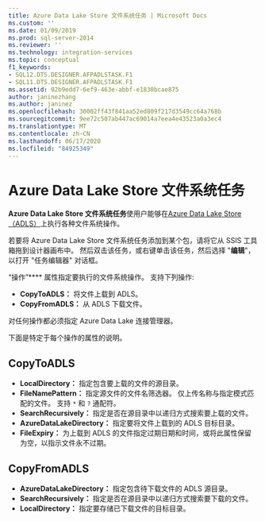 ```yaml
---
title: Azure Data Lake Store 文件系统任务 | Microsoft Docs
ms.custom: ''
ms.date: 01/09/2019
ms.prod: sql-server-2014
ms.reviewer: ''
ms.technology: integration-services
ms.topic: conceptual
f1_keywords:
- SQL12.DTS.DESIGNER.AFPADLSTASK.F1
- SQL11.DTS.DESIGNER.AFPADLSTASK.F1
ms.assetid: 02b9edd7-6ef9-463e-abbf-e1830bcae875
author: janinezhang
ms.author: janinez
ms.openlocfilehash: 30002ff43f841aa52ed809f217d3549cc64a768b
ms.sourcegitcommit: 9ee72c507ab447ac69014a7eea4e43523a0a3ec4
ms.translationtype: MT
ms.contentlocale: zh-CN
ms.lasthandoff: 06/17/2020
ms.locfileid: "84925349"
---
```

# <a name="azure-data-lake-store-file-system-task"></a>Azure Data Lake Store 文件系统任务

**Azure Data Lake Store 文件系统任务**使用户能够在[Azure Data Lake Store （ADLS）](https://azure.microsoft.com/services/data-lake-store/)上执行各种文件系统操作。

若要将 Azure Data Lake Store 文件系统任务添加到某个包，请将它从 SSIS 工具箱拖到设计器画布中。 然后双击该任务，或右键单击该任务，然后选择 "**编辑**"，以打开 "任务编辑器" 对话框。

“操作”**** 属性指定要执行的文件系统操作。 支持下列操作:

* **CopyToADLS：** 将文件上载到 ADLS。
* **CopyFromADLS：** 从 ADLS 下载文件。

对任何操作都必须指定 Azure Data Lake 连接管理器。

下面是特定于每个操作的属性的说明。

## <a name="copytoadls"></a>CopyToADLS

* **LocalDirectory：** 指定包含要上载的文件的源目录。
* **FileNamePattern：** 指定源文件的文件名筛选器。 仅上传名称与指定模式匹配的文件。 支持 `*` 和 `?` 通配符。
* **SearchRecursively：** 指定是否在源目录中以递归方式搜索要上载的文件。
* **AzureDataLakeDirectory：** 指定要将文件上载到的 ADLS 目标目录。
* **FileExpiry：** 为上载到 ADLS 的文件指定过期日期和时间，或将此属性保留为空，以指示文件永不过期。

## <a name="copyfromadls"></a>CopyFromADLS

* **AzureDataLakeDirectory：** 指定包含待下载文件的 ADLS 源目录。
* **SearchRecursively：** 指定是否在源目录中以递归方式搜索要下载的文件。
* **LocalDirectory：** 指定要存储已下载文件的目标目录。
